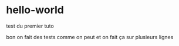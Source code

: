 # hello-world
test du premier tuto

bon on fait des tests comme on peut
et on fait ça sur plusieurs lignes
